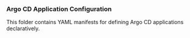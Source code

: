 ### Argo CD Application Configuration
This folder contains YAML manifests for defining Argo CD applications declaratively.